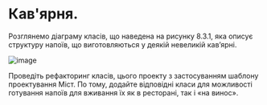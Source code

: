 Кав'ярня.
=======================
Розглянемо діаграму класів, що наведена на рисунку 8.3.1, яка описує структуру напоїв, що виготовляються у деякій невеликій кав’ярні.

![image](https://github.com/user-attachments/assets/627f2f2f-f529-4f15-923a-0353085f2f58)


Проведіть рефакторинг класів, цього проекту з застосуванням шаблону проектування Міст. По тому, додайте відповідні класи для можливості готування напоїв для вживання їх як в ресторані, так і «на винос».
